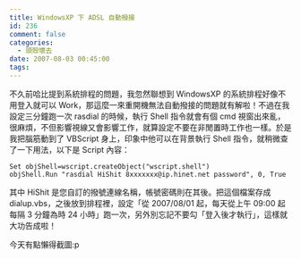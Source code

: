 ```yaml
---
title: WindowsXP 下 ADSL 自動撥接
id: 236
comment: false
categories:
  - 頭殼壞去
date: 2007-08-03 00:45:00
tags:
---
```


不久前哈比提到系統排程的問題，我忽然聯想到 WindowsXP 的系統排程好像不用登入就可以 Work，那這麼一來重開機無法自動撥接的問題就有解啦！不過在我設定三分鐘跑一次 rasdial 的時候，執行 Shell 指令就會有個 cmd 視窗出來亂，很麻煩，不但影響視線又會影響工作，就算設定不要在非閒置時工作也一樣。於是我把腦筋動到了 VBScript 身上，印象中他可以在背景執行 Shell 指令，就稍微查了一下用法，以下是 Script 內容：

    Set objShell=wscript.createObject("wscript.shell")
    objShell.Run "rasdial HiShit 8xxxxxxx@ip.hinet.net password", 0, True

其中 HiShit 是您自訂的撥號連線名稱，帳號密碼則在其後。把這個檔案存成 dialup.vbs，之後放到排程裡，設定「從 2007/08/01 起，每天從上午 09:00 起每隔 3 分鐘為時 24 小時」跑一次，另外別忘記不要勾「登入後才執行」，這樣就大功告成啦！

今天有點懶得截圖:p